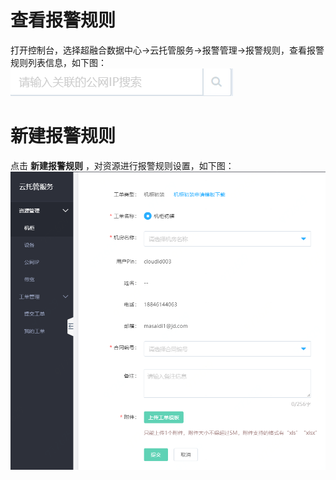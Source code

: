 # 查看报警规则

打开控制台，选择超融合数据中心->云托管服务->报警管理->报警规则，查看报警规则列表信息，如下图：
![报警规则列表](https://github.com/jdcloudcom/cn/blob/cn-Cloud-Cabinet-Service/image/Hyper-Converged-IDC/Cloud-Cabinet-Service/CCS021.png)

# 新建报警规则
点击 **新建报警规则** ，对资源进行报警规则设置，如下图：
![新建报警规则](https://github.com/jdcloudcom/cn/blob/cn-Cloud-Cabinet-Service/image/Hyper-Converged-IDC/Cloud-Cabinet-Service/CCS024.png)

